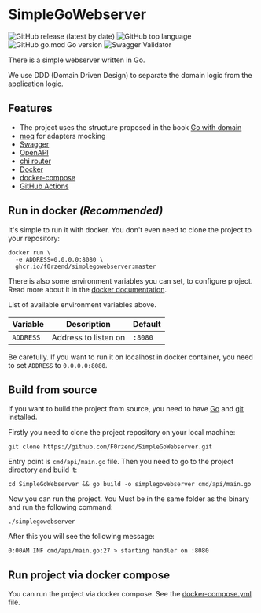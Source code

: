 # SimpleGoWebserver

![GitHub release (latest by date)](https://img.shields.io/github/v/release/F0rzend/SimpleGoWebserver?display_name=tag)
![GitHub top language](https://img.shields.io/github/languages/top/F0rzend/SimpleGoWebserver)
![GitHub go.mod Go version](https://img.shields.io/github/go-mod/go-version/F0rzend/SimpleGoWebserver)
![Swagger Validator](https://img.shields.io/swagger/valid/3.0?specUrl=https%3A%2F%2Fraw.githubusercontent.com%2FF0rzend%2FSimpleGoWebserver%2Fmaster%2Fdocs%2Fopenapi.yaml)

There is a simple webserver written in Go.

We use DDD (Domain Driven Design) to separate the domain logic from the application logic.

## Features

 * The project uses the structure proposed in the book
[Go with domain](https://threedots.tech/go-with-the-domain/)
 * [moq](https://github.com/matryer/moq) for adapters mocking
 * [Swagger](https://swagger.io)
 * [OpenAPI](https://openapi.io)
 * [chi router](https://go-chi.io/)
 * [Docker](https://www.docker.com/)
 * [docker-compose](https://docs.docker.com/compose/overview/)
 * [GitHub Actions](https://github.com/F0rzend/SimpleGoWebserver/actions)
 

## Run in docker *(Recommended)*

It's simple to run it with docker.
You don't even need to clone the project to your repository:
```shell
docker run \
  -e ADDRESS=0.0.0.0:8080 \
  ghcr.io/f0rzend/simplegowebserver:master
```

There is also some environment variables you can set, to configure project.
Read more about it in the [docker documentation](https://docs.docker.com/engine/reference/run/#env-environment-variables).

List of available environment variables above.

| Variable  | Description          | Default |
|-----------|----------------------|---------|
| `ADDRESS` | Address to listen on | `:8080` |

Be carefully. If you want to run it on localhost in docker container, 
you need to set `ADDRESS` to `0.0.0.0:8080`.

## Build from source

If you want to build the project from source, you need to have
[Go](https://golang.org/doc/install) and [git](https://git-scm.com/downloads) installed.

Firstly you need to clone the project repository on your local machine:
```shell
git clone https://github.com/F0rzend/SimpleGoWebserver.git
```

Entry point is `cmd/api/main.go` file.
Then you need to go to the project directory and build it:
```shell
cd SimpleGoWebserver && go build -o simplegowebserver cmd/api/main.go
```

Now you can run the project. You Must be in the same folder as the binary
and run the following command:
```shell
./simplegowebserver
```

After this you will see the following message:
```shell
0:00AM INF cmd/api/main.go:27 > starting handler on :8080
```

## Run project via docker compose

You can run the project via docker compose.
See the [docker-compose.yml](https://github.com/F0rzend/SimpleGoWebserver/blob/master/docker-compose.yml) file.
